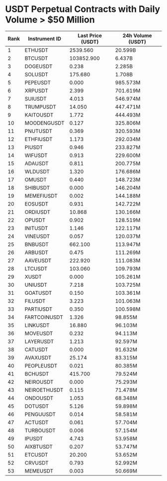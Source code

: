 # USDT Perpetual Contracts with Daily Volume > $50 Million

| Rank | Instrument ID | Last Price (USDT) | 24h Volume (USDT) |
|------|---------------|-------------------|-------------------|
| 1 | ETHUSDT | 2539.560 | 20.599B |
| 2 | BTCUSDT | 103852.900 | 6.437B |
| 3 | DOGEUSDT | 0.238 | 2.285B |
| 4 | SOLUSDT | 175.680 | 1.708B |
| 5 | PEPEUSDT | 0.000 | 985.573M |
| 6 | XRPUSDT | 2.399 | 701.619M |
| 7 | SUIUSDT | 4.013 | 546.974M |
| 8 | TRUMPUSDT | 14.050 | 447.471M |
| 9 | KAITOUSDT | 1.772 | 444.493M |
| 10 | MOODENGUSDT | 0.127 | 325.806M |
| 11 | PNUTUSDT | 0.369 | 320.593M |
| 12 | ETHFIUSDT | 1.173 | 292.034M |
| 13 | PIUSDT | 0.946 | 233.827M |
| 14 | WIFUSDT | 0.913 | 229.600M |
| 15 | ADAUSDT | 0.811 | 200.775M |
| 16 | WLDUSDT | 1.320 | 176.686M |
| 17 | OMUSDT | 0.440 | 148.723M |
| 18 | SHIBUSDT | 0.000 | 146.204M |
| 19 | MEMEFIUSDT | 0.002 | 144.188M |
| 20 | EOSUSDT | 0.931 | 142.722M |
| 21 | ORDIUSDT | 10.868 | 130.166M |
| 22 | OPUSDT | 0.902 | 128.519M |
| 23 | INITUSDT | 1.146 | 122.117M |
| 24 | VINEUSDT | 0.057 | 120.037M |
| 25 | BNBUSDT | 662.100 | 113.947M |
| 26 | ARBUSDT | 0.475 | 111.269M |
| 27 | AAVEUSDT | 222.920 | 111.083M |
| 28 | LTCUSDT | 103.060 | 109.793M |
| 29 | XUSDT | 0.000 | 105.261M |
| 30 | UNIUSDT | 7.218 | 103.725M |
| 31 | GOATUSDT | 0.150 | 103.361M |
| 32 | FILUSDT | 3.223 | 101.063M |
| 33 | PARTIUSDT | 0.350 | 100.598M |
| 34 | FARTCOINUSDT | 1.326 | 98.855M |
| 35 | LINKUSDT | 16.880 | 96.103M |
| 36 | MOVEUSDT | 0.232 | 94.113M |
| 37 | LAYERUSDT | 1.213 | 92.597M |
| 38 | CATUSDT | 0.000 | 91.632M |
| 39 | AVAXUSDT | 25.174 | 83.315M |
| 40 | PEOPLEUSDT | 0.021 | 80.385M |
| 41 | BCHUSDT | 415.700 | 79.524M |
| 42 | NEIROUSDT | 0.000 | 75.293M |
| 43 | NEIROETHUSDT | 0.115 | 71.478M |
| 44 | ONDOUSDT | 1.053 | 68.348M |
| 45 | DOTUSDT | 5.126 | 59.898M |
| 46 | PENGUUSDT | 0.014 | 58.581M |
| 47 | ACTUSDT | 0.061 | 57.704M |
| 48 | TURBOUSDT | 0.006 | 57.154M |
| 49 | IPUSDT | 4.743 | 53.958M |
| 50 | AIXBTUSDT | 0.207 | 53.747M |
| 51 | ETCUSDT | 20.200 | 53.652M |
| 52 | CRVUSDT | 0.793 | 52.992M |
| 53 | MEMEUSDT | 0.003 | 50.669M |
